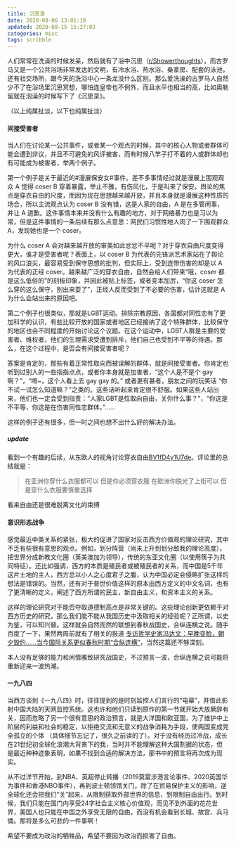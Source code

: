 ```yaml
---
title: 沉思录
date: 2020-08-06 13:01:19
updated: 2020-08-15 15:27:03
categories: misc
tags: scribble
---
```


 人们常常在洗澡的时候发呆，然后就有了浴中沉思（[r/Showerthoughts](<https://www.reddit.com/r/Showerthoughts/>)），而古罗马又是一个公共浴场非常发达的文明，有冷水浴、热水浴、桑拿房、配套的泳池，还有社交场所，跟今天的洗浴中心一条龙没什么区别。那么爱洗澡的古罗马人自然少不了在浴场里沉思冥想，哪怕连皇帝也不例外，而且水平也相当的高，比如奥勒留就在泡澡的时候写下了《沉思录》。

（以上纯属扯淡，以下也纯属扯淡）

<!--more-->

#### 间接受害者

当人们在讨论某一公共事件，或者某一个观点的时候，其中的核心人物或者群体可能会遭到非议，并且不可避免的风评被害，而有时候八竿子打不着的人或群体却也有可能成为被害者，举两个例子。

第一个例子是关于最近的#漫展保安女#事件。差不多事情经过就是漫展上围观观众 A 觉得 coser B 穿着暴露，举止不雅，有伤风化，于是叫来了保安。舆论的焦点是穿衣自由的尺度，而因为现在思想越来越开放，并且本身就是漫展这种性质的场合，所以主流观点认为 coser B 没有错，这是人家的自由，A 是在多管闲事，并让 A 道歉。这件事情本来并没有什么有趣的地方，对于网络暴力也是习以为常，但是这件事情的一条后续有那么点意思：网民们习惯性地人肉了一下围观群众 A，发现她也是一个 coser。

为什么 coser A 会对越来越开放的审美如此忿忿不平呢？对于穿衣自由尺度变得更大，谁才是受害者呢？表面上，以 coser B 为代表的先锋派艺术家站在了舆论的风口浪尖，最容易受到保守思想的批判，但实际上，受到连带伤害的却是以 A 为代表的正经 coser。越来越广泛的穿衣自由，自然会给人们带来“哦，coser 都是这么低俗的”的刻板印象，并因此被贴上标签，或者变本加厉，“你这 coser 怎么穿的这么保守，别出来耍了”，正经人反而受到了不必要的伤害，估计这就是 A 为什么会站出来的原因吧。

第二个例子也很类似，那就是LGBT运动。排除宗教原因，各国都对同性恋有了更加科学的认识，有些比较开放的国家或者地区已经接纳了这个特殊群体，比较保守的地区也会不同程度的开始讨论这个议题。在这个运动中，LGBT人群是主要的受害者、维权者，他们的生理需求受遭到排斥，他们自己也受到不平等的待遇。那么，在这个过程中，是否会有间接受害者呢？

答案是肯定的，那些有着正常性取向而被误解的群体，就是间接受害者。你肯定也听到过别人的一些指指点点，或者你本身就是加害者，“这个人是不是个 gay 啊？”，“唷~，这个人看上去 gay gay 的。” 或者更有甚者，朋友之间的玩笑话 “你不试一试怎么知道嘛？”之类的。这些话听起来肯定很不舒服。如果这些人站出来，他们也一定会受到指责：“人家LGBT是性取向自由，关你什么事？”，“你这是不平等，你这是在伤害同性恋群体。”……

这样的例子还有很多，但一时之间也想不出什么好的解决办法。

##### update

看到一个有趣的后续，从东欧人的视角讨论穿衣自由[BV1fD4y1U7de](https://b23.tv/VKNUxu)。评论里的总结就是：

> 在亚洲你穿什么衣服都可以 但是你必须穿衣服
> 在欧洲你脱光了上街可以 但是穿什么衣服要慎重选择

看来自由还是很难脱离文化的束缚



#### 意识形态战争

感觉最近中美关系的紧张，极大的促进了国家对反击西方价值观的理论研究，其中不乏有些很有意思的观点。例如，划分阵营（尚未上升到划分敌我的理论高度），把世界分成新教文化圈（英美澳加为领导），传统的东亚文化圈（以使用筷子为共同特征）。还比如强调，西方的本质是殖民者或被殖民者的关系，而中国是5千年这片土地的主人，西方总以小人之心度君子之腹，认为中国必定会侵略扩张这样的想法是错误的。当然，还有对于普世价值这样的原本由西方定义的中文名词，也有了更清晰的定义，阐述了西方所谓的民主，新自由主义，和资本主义的关系。

这样的理论研究对于能否夺取道德制高点是非常关键的。这些理论创新更依赖于对西方历史的研究，那么我们能不能从我国历史中汲取相关的经验呢？正所谓，以史为鉴，可以知兴替。这样就会自然而然的联想到春秋战国史，合纵连横之说。随手百度了一下，果然两周前就有了相关的报道 [专访哲学史家冯达文：早晚变脸，朝夕毁约……当今国际关系更似春秋时期“合纵连横”](<http://finance.ifeng.com/c/7yN2othmkZx>)，当然这篇还不够深刻。

本人没有足够的能力和闲情雅致研究战国史，不过预言一波，合纵连横之说可能将重新迎来一波热潮。



#### 一九八四

当西方谈到《一九八四》时，往往提到的是时刻监控人们言行的“电幕”，并借此影射中国大陆的天网监控系统。这也许和他们只读到原作的第一节就开始大放厥辞有关，因而忽略了另一个很有意思的政治预言，就是大洋国和欧亚国，为了维护中上阶层的利益和社会的稳定，以拒绝交流和无意义的战争消耗为手段，使两国变成完全孤立的个体 （具体细节忘记了，很久之前读的了）。对于没有经历过冷战，成长在21世纪初全球化浪潮大背景下的我，当时并不能理解这种大国割据的状态，但是最近种种迹象表明，如果不找到合适的解决方法，那书中的预言将再次成为现实。

从不过洋节开始，到NBA、英超停止转播（2019莫雷涉港言论事件、2020英国华为事件和香港NBO事件），再到波士顿领馆关门，除了在贸易保护主义的影响，逆全球化还会把我们“关”起来，从限制获取外部世界的信息，到限制自由出行。到时候，我们只能在国门内享受24字社会主义核心价值观，而见不到外面的花花世界，美国人也只能在中国之外享受无限的自由，而没有机会看到长城、故宫、兵马俑。那将是多么可悲的一件事啊！

希望不要成为政治的牺牲品，希望不要因为政治而损害了自由。

